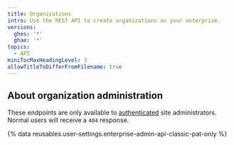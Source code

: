 ```yaml
---
title: Organizations
intro: Use the REST API to create organizations on your enterprise.
versions:
  ghes: '*'
  ghae: '*'
topics:
  - API
miniTocMaxHeadingLevel: 3
allowTitleToDifferFromFilename: true
---
```


## About organization administration

These endpoints are only available to [authenticated](/rest/overview/resources-in-the-rest-api#authentication) site administrators. Normal users will receive a `404` response.

{% data reusables.user-settings.enterprise-admin-api-classic-pat-only %}
